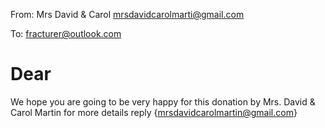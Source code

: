 From: Mrs David & Carol <mrsdavidcarolmarti@gmail.com>

To: fracturer@outlook.com

# Dear
We hope you are going to be very happy for this donation by Mrs. David & Carol Martin for more details reply {mrsdavidcarolmartin@gmail.com}
